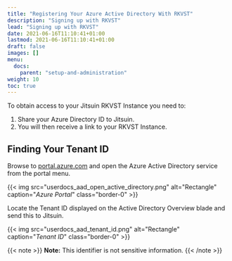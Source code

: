 ```yaml
---
title: "Registering Your Azure Active Directory With RKVST"
description: "Signing up with RKVST"
lead: "Signing up with RKVST"
date: 2021-06-16T11:10:41+01:00
lastmod: 2021-06-16T11:10:41+01:00
draft: false
images: []
menu: 
  docs:
    parent: "setup-and-administration"
weight: 10
toc: true
---
```


To obtain access to your Jitsuin RKVST Instance you need to:

1. Share your Azure Directory ID to Jitsuin.
2. You will then receive a link to your RKVST Instance.

## Finding Your Tenant ID

Browse to [portal.azure.com](portal.azure.com) and open the Azure Active Directory service from the portal menu.

{{< img src="userdocs_aad_open_active_directory.png" alt="Rectangle" caption="<em>Azure Portal</em>" class="border-0" >}}

Locate the Tenant ID displayed on the Active Directory Overview blade and send this to Jitsuin.

{{< img src="userdocs_aad_tenant_id.png" alt="Rectangle" caption="<em>Tenant ID</em>" class="border-0" >}}

{{< note >}}
**Note:** This identifier is not sensitive information.
{{< /note >}}

